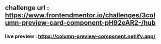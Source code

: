 ## challenge url : https://www.frontendmentor.io/challenges/3column-preview-card-component-pH92eAR2-/hub

### live preview : https://column-preview-component.netlify.app/